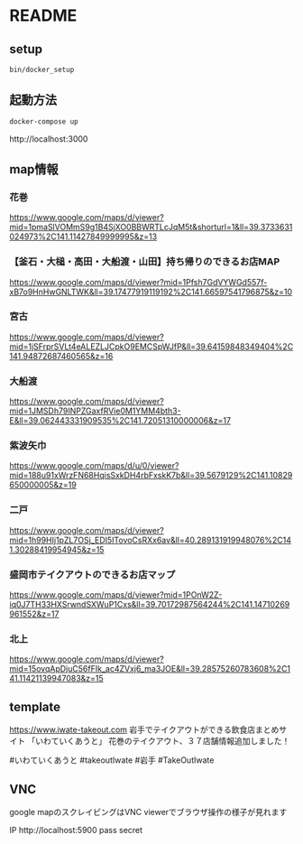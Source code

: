# README
## setup

```bash
bin/docker_setup
```

## 起動方法

```bash
docker-compose up
```

http://localhost:3000

## map情報
### 花巻
https://www.google.com/maps/d/viewer?mid=1pmaSlVOMmS9g1B4SjXO0BBWRTLcJqM5t&shorturl=1&ll=39.3733631024973%2C141.11427849999995&z=13

### 【釜石・大槌・高田・大船渡・山田】持ち帰りのできるお店MAP

https://www.google.com/maps/d/viewer?mid=1Pfsh7GdVYWGd557f-xB7o9HnHwGNLTWK&ll=39.17477919119192%2C141.66597541796875&z=10

### 宮古
https://www.google.com/maps/d/viewer?mid=1jSFrprSVLt4eALEZLJCpkO9EMCSpWJfP&ll=39.64159848349404%2C141.94872687460565&z=16

### 大船渡
https://www.google.com/maps/d/viewer?mid=1JMSDh79INPZGaxfRVie0M1YMM4bth3-E&ll=39.062443331909535%2C141.72051310000006&z=17

### 紫波矢巾
https://www.google.com/maps/d/u/0/viewer?mid=188u91xWrzFN68HqisSxkDH4rbFxskK7b&ll=39.5679129%2C141.10829650000005&z=19

### 二戸
https://www.google.com/maps/d/viewer?mid=1h99HIj1pZL7OSj_EDI5ITovoCsRXx6av&ll=40.289131919948076%2C141.30288419954945&z=15

### 盛岡市テイクアウトのできるお店マップ
https://www.google.com/maps/d/viewer?mid=1POnW2Z-iq0J7TH33HXSrwndSXWuP1Cxs&ll=39.70172987564244%2C141.14710269961552&z=17

### 北上
https://www.google.com/maps/d/viewer?mid=15ovqApDjuC56fFIk_ac4ZVxj6_ma3JOE&ll=39.28575260783608%2C141.11421139947083&z=15

## template

https://www.iwate-takeout.com
岩手でテイクアウトができる飲食店まとめサイト
「いわていくあうと」
花巻のテイクアウト、３７店舗情報追加しました！

#いわていくあうと #takeoutIwate #岩手 #TakeOutIwate

## VNC
google mapのスクレイピングはVNC viewerでブラウザ操作の様子が見れます

IP http://localhost:5900
pass secret
